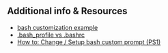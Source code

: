 ## Additional info & Resources

* [bash customization example](http://blog.taylormcgann.com/2012/06/13/customize-your-shell-command-prompt/)
* [.bash_profile vs .bashrc](http://dghubble.com/blog/posts/.bashprofile-.profile-and-.bashrc-conventions/)
* [How to: Change / Setup bash custom prompt (PS1)](http://www.cyberciti.biz/tips/howto-linux-unix-bash-shell-setup-prompt.html)
